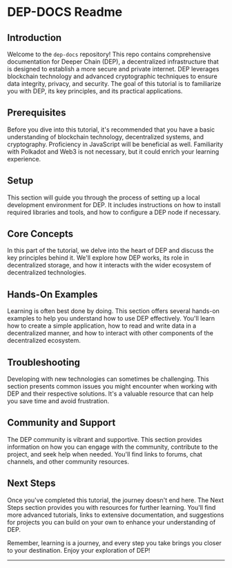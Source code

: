 # DEP-DOCS Readme

## Introduction
Welcome to the `dep-docs` repository! This repo contains comprehensive documentation for Deeper Chain (DEP), a decentralized infrastructure that is designed to establish a more secure and private internet. DEP leverages blockchain technology and advanced cryptographic techniques to ensure data integrity, privacy, and security. The goal of this tutorial is to familiarize you with DEP, its key principles, and its practical applications.

## Prerequisites
Before you dive into this tutorial, it's recommended that you have a basic understanding of blockchain technology, decentralized systems, and cryptography. Proficiency in JavaScript will be beneficial as well. Familiarity with Polkadot and Web3 is not necessary, but it could enrich your learning experience.

## Setup
This section will guide you through the process of setting up a local development environment for DEP. It includes instructions on how to install required libraries and tools, and how to configure a DEP node if necessary.

## Core Concepts
In this part of the tutorial, we delve into the heart of DEP and discuss the key principles behind it. We'll explore how DEP works, its role in decentralized storage, and how it interacts with the wider ecosystem of decentralized technologies.

## Hands-On Examples
Learning is often best done by doing. This section offers several hands-on examples to help you understand how to use DEP effectively. You'll learn how to create a simple application, how to read and write data in a decentralized manner, and how to interact with other components of the decentralized ecosystem.

## Troubleshooting
Developing with new technologies can sometimes be challenging. This section presents common issues you might encounter when working with DEP and their respective solutions. It's a valuable resource that can help you save time and avoid frustration.

## Community and Support
The DEP community is vibrant and supportive. This section provides information on how you can engage with the community, contribute to the project, and seek help when needed. You'll find links to forums, chat channels, and other community resources.

## Next Steps
Once you've completed this tutorial, the journey doesn't end here. The Next Steps section provides you with resources for further learning. You'll find more advanced tutorials, links to extensive documentation, and suggestions for projects you can build on your own to enhance your understanding of DEP.

Remember, learning is a journey, and every step you take brings you closer to your destination. Enjoy your exploration of DEP!

---
